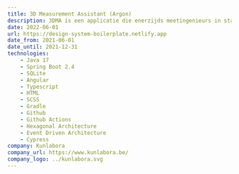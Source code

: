 ```yaml
---
title: 3D Measurement Assistant (Argon)
description: 3DMA is een applicatie die enerzijds meetingenieurs in staat stelt om complexe meet-workflows samen te stellen door het combineren van verschillende generieke bouwblokken. Anderzijds begeleidt de applicatie de operator op de vloer doorheen het meetproces door informatie, instructies, rapporten en meetfeedback te tonen.
date: 2022-06-01
url: https://design-system-boilerplate.netlify.app
date_from: 2021-06-01
date_until: 2021-12-31
technologies:
    - Java 17
    - Spring Boot 2.4
    - SQLite
    - Angular
    - Typescript
    - HTML
    - SCSS
    - Gradle
    - Github
    - Github Actions
    - Hexagonal Architecture
    - Event Driven Architecture
    - Cypress
company: Kunlabora
company_url: https://www.kunlabora.be/
company_logo: ../kunlabora.svg
---
```

